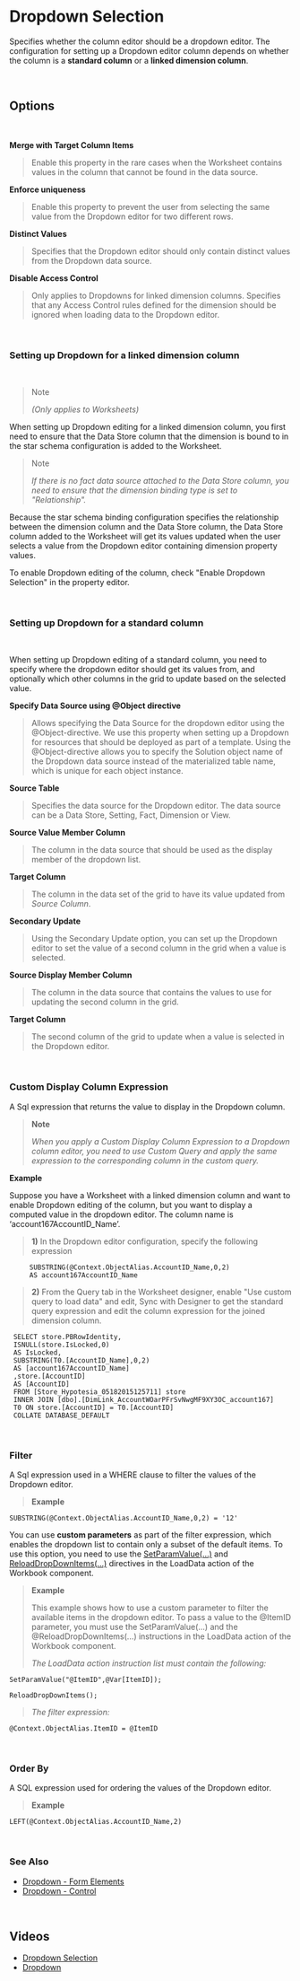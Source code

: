 # Dropdown Selection

Specifies whether the column editor should be a dropdown editor. The configuration for setting up a Dropdown editor column depends on whether the column is a **standard column** or a **linked dimension column**.

<br/>

## Options
<br/>


  **Merge with Target Column Items**

  >Enable this property in the rare cases when the Worksheet contains values in the column that cannot be found in the data source.

  **Enforce uniqueness**

  >Enable this property to prevent the user from selecting the same value from the Dropdown editor for two different rows.

  **Distinct Values**

  >Specifies that the Dropdown editor should only contain distinct values from the Dropdown data source.

  **Disable Access Control**

  >Only applies to Dropdowns for linked dimension columns.
  Specifies that any Access Control rules defined for the dimension should be ignored when loading data to the Dropdown editor.



<br/>

### Setting up Dropdown for a linked dimension column

<br/>

>> [!NOTE]
> 
>
>*(Only applies to Worksheets)*

  When setting up Dropdown editing for a linked dimension column, you first need to ensure that the Data Store column that the dimension is bound to in the star schema configuration is added to the Worksheet.

>> [!NOTE]
> 
>
>*If there is no fact data source attached to the Data Store column, you need to ensure that the dimension binding type is set to "Relationship".*

Because the star schema binding configuration specifies the relationship between the dimension column and the Data Store column, the Data Store column added to the Worksheet will get its values updated when the user selects a value from the Dropdown editor containing dimension property values. 

To enable Dropdown editing of the column, check "Enable Dropdown Selection" in the property editor.


<br/>

### Setting up Dropdown for a standard column

<br/>

When setting up Dropdown editing of a standard column, you need to specify where the dropdown editor should get its values from, and optionally which other columns in the grid to update based on the selected value.

**Specify Data Source using @Object directive**

>Allows specifying the Data Source for the dropdown editor using the @Object-directive. We use this property when setting up a Dropdown for resources that should be deployed as part of a template. Using the @Object-directive allows you to specify the Solution object name of the Dropdown data source instead of the materialized table name, which is unique for each object instance.

**Source Table**

>Specifies the data source for the Dropdown editor. The data source can be a Data Store, Setting, Fact, Dimension or View.

**Source Value Member Column**

>The column in the data source that should be used as the display member of the dropdown list.

**Target Column**

>The column in the data set of the grid to have its value updated from *Source Column*.

**Secondary Update**

>Using the Secondary Update option, you can set up the Dropdown editor to set the value of a second column in the grid when a value is selected.

**Source Display Member Column**

>The column in the data source that contains the values to use for updating the second column in the grid.

**Target Column**

>The second column of the grid to update when a value is selected in the Dropdown editor.


<br/>

### Custom Display Column Expression

  A Sql expression that returns the value to display in the Dropdown column.  

>**Note** 
>
>*When you apply a Custom Display Column Expression to a Dropdown column editor, you need to use Custom Query and apply the same expression to the corresponding column in the custom query.*



**Example**

Suppose you have a Worksheet with a linked dimension column and want to enable Dropdown editing of the column, but you want to display a computed value in the dropdown editor. The column name is ‘account167AccountID_Name’.

  >**1)**	In the Dropdown editor configuration, specify the following expression
  >        
         SUBSTRING(@Context.ObjectAlias.AccountID_Name,0,2) 
         AS account167AccountID_Name 
  >
  >**2)**	From the Query tab in the Worksheet designer, enable "Use custom query to load data" and edit, Sync with Designer to get the standard query expression and edit the column expression for the joined dimension column.
  >
     SELECT store.PBRowIdentity,  
     ISNULL(store.IsLocked,0)   
     AS IsLocked,  
     SUBSTRING(T0.[AccountID_Name],0,2)  
     AS [account167AccountID_Name]
     ,store.[AccountID]  
     AS [AccountID]  
     FROM [Store_Hypotesia_05182015125711] store  
     INNER JOIN [dbo].[DimLink_AccountWOarPFrSvNwgMF9XY3OC_account167]  
     T0 ON store.[AccountID] = T0.[AccountID]  
     COLLATE DATABASE_DEFAULT 
 


<br/>


### Filter

  A Sql expression used in a WHERE clause to filter the values of the Dropdown editor.

  >**Example**
  >
  ```
  SUBSTRING(@Context.ObjectAlias.AccountID_Name,0,2) = '12'
  ```

  You can use **custom parameters** as part of the filter expression, which enables the dropdown list to contain only a subset of the default items. To use this option, you need to use the [SetParamValue(…)](../../workbooks/programmingmodel/instructions/setparamvalue.md) and [ReloadDropDownItems(…)]() directives in the LoadData action of the Workbook component.


  >**Example**
  >
  >This example shows how to use a custom parameter to filter the available items in the dropdown editor. To pass a value to the @ItemID parameter, you must use the SetParamValue(…) and the @ReloadDropDownItems(…) instructions in the LoadData action of the Workbook component.
  >
  >*The LoadData action instruction list must contain the following:*  
  ```
  SetParamValue("@ItemID",@Var[ItemID]);
  ```  
  ```
  ReloadDropDownItems();
  ```
  >
  >*The filter expression:*  
  ```
  @Context.ObjectAlias.ItemID = @ItemID
  ```



<br/>


### Order By


  A SQL expression used for ordering the values of the Dropdown editor.

  >**Example**
  >
  ```
  LEFT(@Context.ObjectAlias.AccountID_Name,2)
  ```



<br/>

### See Also
* [Dropdown - Form Elements](../../forms/formelements/dropdown.md)
* [Dropdown - Control](../../forms/formschemas/controls/dropdown.md)


<br/>

## Videos


* [Dropdown Selection](https://profitbasedocs.blob.core.windows.net/videos/Worksheet%20-%20Dropdown%20Selection.mp4)
* [Dropdown](https://profitbasedocs.blob.core.windows.net/videos/Dropdown.mp4)
